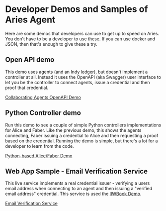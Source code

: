 # Developer Demos and Samples of Aries Agent

Here are some demos that developers can use to get up to speed on Aries. You don't have to be a developer to use these. If you can use docker and JSON, then that's enough to give these a try.

## Open API demo

This demo uses agents (and an Indy ledger), but doesn't implement a controller at all. Instead it uses the OpenAPI (aka Swagger) user interface to let you be the controller to connect agents, issue a credential and then proof that credential.

[Collaborating Agents OpenAPI Demo](../demo/AriesOpenAPIDemo.md)

## Python Controller demo

Run this demo to see a couple of simple Python controllers implementations for Alice and Faber. Like the previous demo, this shows the agents connecting, Faber issuing a credential to Alice and then requesting a proof based on the credential. Running the demo is simple, but there's a lot for a developer to learn from the code.

[Python-based Alice/Faber Demo](../demo/AliceFaberDemo.md)

## Web App Sample - Email Verification Service

This live service implements a real credential issuer - verifying a users email address when connecting to an agent and then issuing a "verified email address" credential. This service is used the [IIWBook Demo](https://vonx.io/how_to/iiwbook).

[Email Verification Service](https://github.com/bcgov/indy-email-verification)
